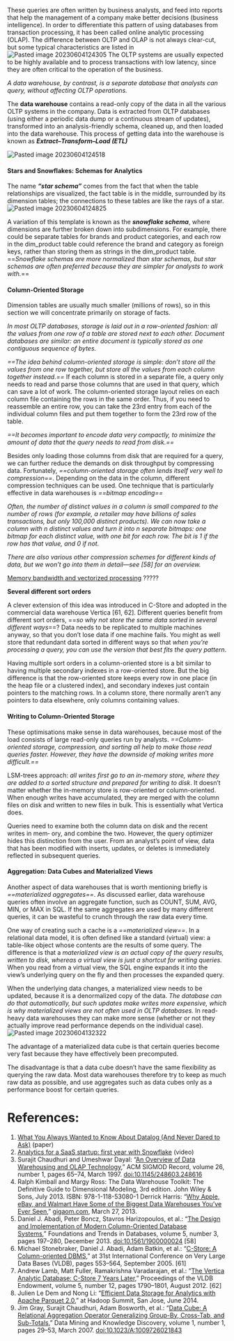 These queries are often written by business analysts, and feed into reports that help the management of a company make better decisions (business intelligence). In order to differentiate this pattern of using databases from transaction processing, it has been called online analytic processing (OLAP). The difference between OLTP and OLAP is not always clear-cut, but some typical characteristics are listed in
![Pasted image 20230604124305](../../../_Attachments/Pasted%20image%2020230604124305.png)
The OLTP systems are usually expected to be highly available and to process transactions with low latency, since they are often critical to the operation of the business. 

*A data warehouse, by contrast, is a separate database that analysts can query, without affecting OLTP operations.* 

The **data warehouse** contains a read-only copy of the data in all the various OLTP systems in the company. Data is extracted from OLTP databases (using either a periodic data dump or a continuous stream of updates), transformed into an analysis-friendly schema, cleaned up, and then loaded into the data warehouse. This process of getting data into the warehouse is known as ***Extract–Transform–Load (ETL)***

![Pasted image 20230604124518](../../../_Attachments/Pasted%20image%2020230604124518.png)

#### **Stars and Snowflakes: Schemas for Analytics**

The name ***“star schema”*** comes from the fact that when the table relationships are visualized, the fact table is in the middle, surrounded by its dimension tables; the connections to these tables are like the rays of a star.
![Pasted image 20230604124825](../../../_Attachments/Pasted%20image%2020230604124825.png)

A variation of this template is known as the ***snowflake schema***, where dimensions are further broken down into subdimensions. For example, there could be separate tables for brands and product categories, and each row in the dim_product table could reference the brand and category as foreign keys, rather than storing them as strings in the dim_product table. ==*Snowflake schemas are more normalized than star schemas, but star schemas are often preferred because they are simpler for analysts to work with.*==

#### **Column-Oriented Storage**

Dimension tables are usually much smaller (millions of rows), so in this section we will concentrate primarily on storage of facts.

*In most OLTP databases, storage is laid out in a row-oriented fashion: all the values from one row of a table are stored next to each other. Document databases are similar: an entire document is typically stored as one contiguous sequence of bytes.*

*==The idea behind column-oriented storage is simple: don’t store all the values from one row together, but store all the values from each column together instead.==* If each column is stored in a separate file, a query only needs to read and parse those columns that are used in that query, which can save a lot of work. The column-oriented storage layout relies on each column file containing the rows in the same order. Thus, if you need to reassemble an entire row, you can take the 23rd entry from each of the individual column files and put them together to form the 23rd row of the table.

*==It becomes important to encode data very compactly, to minimize the amount of data that the query needs to read from disk.==* 

Besides only loading those columns from disk that are required for a query, we can further reduce the demands on disk throughput by compressing data. Fortunately, *==column-oriented storage often lends itself very well to compression==*. Depending on the data in the column, different compression techniques can be used. One technique that is particularly effective in data warehouses is *==bitmap encoding==*

*Often, the number of distinct values in a column is small compared to the number of rows (for example, a retailer may have billions of sales transactions, but only 100,000 distinct products). We can now take a column with n distinct values and turn it into n separate bitmaps: one bitmap for each distinct value, with one bit for each row. The bit is 1 if the row has that value, and 0 if not.*

*There are also various other compression schemes for different kinds of data, but we won’t go into them in detail—see [58] for an overview.*

[Memory bandwidth and vectorized processing](Memory%20bandwidth%20and%20vectorized%20processing.md) ?????

**Several different sort orders**

A clever extension of this idea was introduced in C-Store and adopted in the commercial data warehouse Vertica [61, 62]. Different queries benefit from different sort orders, ==*so why not store the same data sorted in several different ways*==? Data needs to be replicated to multiple machines anyway, so that you don’t lose data if one machine fails. You might as well store that redundant data sorted in different ways so that *when you’re processing a query, you can use the version that best fits the query pattern*.

Having multiple sort orders in a column-oriented store is a bit similar to having multiple secondary indexes in a row-oriented store. But the big difference is that the row-oriented store keeps every row in one place (in the heap file or a clustered index), and secondary indexes just contain pointers to the matching rows. In a column store, there normally aren’t any pointers to data elsewhere, only columns containing values.

#### Writing to Column-Oriented Storage

These optimisations make sense in data warehouses, because most of the load consists of large read-only queries run by analysts. *==Column-oriented storage, compression, and sorting all help to make those read queries faster. However, they have the downside of making writes more difficult.==*

LSM-trees approach: *all writes first go to an in-memory store, where they are added to a sorted structure and prepared for writing to disk*. It doesn’t matter whether the in-memory store is row-oriented or column-oriented. When enough writes have accumulated, they are merged with the column files on disk and written to new files in bulk. This is essentially what Vertica does.

Queries need to examine both the column data on disk and the recent writes in mem‐ ory, and combine the two. However, the query optimizer hides this distinction from the user. From an analyst’s point of view, data that has been modified with inserts, updates, or deletes is immediately reflected in subsequent queries.

#### Aggregation: Data Cubes and Materialized Views

Another aspect of data warehouses that is worth mentioning briefly is *==materialized aggregates==*. As discussed earlier, data warehouse queries often involve an aggregate function, such as COUNT, SUM, AVG, MIN, or MAX in SQL. If the same aggregates are used by many different queries, it can be wasteful to crunch through the raw data every time.  

One way of creating such a cache is a *==materialized view==*. In a relational data model, it is often defined like a standard (virtual) view: a table-like object whose contents are the results of some query. The difference is that a *materialized view is an actual copy of the query results, written to disk, whereas a virtual view is just a shortcut for writing queries.* When you read from a virtual view, the SQL engine expands it into the view’s underlying query on the fly and then processes the expanded query.

When the underlying data changes, a materialized view needs to be updated, because it is a denormalized copy of the data. *The database can do that automatically, but such updates make writes more expensive, which is why materialized views are not often used in OLTP databases.* In read-heavy data warehouses they can make more sense (whether or not they actually improve read performance depends on the individual case).
![Pasted image 20230604132322](../../../_Attachments/Pasted%20image%2020230604132322.png)

The advantage of a materialized data cube is that certain queries become very fast because they have effectively been precomputed.

The disadvantage is that a data cube doesn’t have the same flexibility as querying the raw data. Most data warehouses therefore try to keep as much raw data as possible, and use aggregates such as data cubes only as a performance boost for certain queries.

# References:

1. [What You Always Wanted to Know About Datalog (And Never Dared to Ask)](https://www.researchgate.net/profile/Letizia-Tanca/publication/3296132_What_you_Always_Wanted_to_Know_About_Datalog_And_Never_Dared_to_Ask/links/0fcfd50ca2d20473ca000000/What-you-Always-Wanted-to-Know-About-Datalog-And-Never-Dared-to-Ask.pdf) (paper)
2. [Analytics for a SaaS startup: first year with Snowflake](https://www.youtube.com/watch?v=N1vqrRBi63w&list=PLdMXteIaGViJFoRUOoPjYaNqZFJY64TYr) (video)
3. Surajit Chaudhuri and Umeshwar Dayal: “[An Overview of Data Warehousing and OLAP Technology](https://www.microsoft.com/en-us/research/wp-content/uploads/2016/02/sigrecord.pdf),” ACM SIGMOD Record, volume 26, number 1, pages 65–74, March 1997. [doi:10.1145/248603.248616](http://dx.doi.org/10.1145/248603.248616)
4. Ralph Kimball and Margy Ross: The Data Warehouse Toolkit: The Definitive Guide to Dimensional Modeling, 3rd edition. John Wiley & Sons, July 2013. ISBN: 978-1-118-53080-1 Derrick Harris: “[Why Apple, eBay, and Walmart Have Some of the Biggest Data Warehouses You’ve Ever Seen](http://gigaom.com/2013/03/27/why-apple-ebay-and-walmart-have-some-of-the-biggest-data-warehouses-youve-ever-seen/),” [gigaom.com](http://gigaom.com/), March 27, 2013.
5. Daniel J. Abadi, Peter Boncz, Stavros Harizopoulos, et al.: “[The Design and Implementation of Modern Column-Oriented Database Systems](http://cs-www.cs.yale.edu/homes/dna/papers/abadi-column-stores.pdf),” Foundations and Trends in Databases, volume 5, number 3, pages 197–280, December 2013. [doi:10.1561/1900000024](http://dx.doi.org/10.1561/1900000024) [58]
6. Michael Stonebraker, Daniel J. Abadi, Adam Batkin, et al.: “[C-Store: A Column-oriented DBMS](http://www.cs.umd.edu/~abadi/vldb.pdf),” at 31st International Conference on Very Large Data Bases (VLDB), pages 553–564, September 2005. [61]
7. Andrew Lamb, Matt Fuller, Ramakrishna Varadarajan, et al.: “[The Vertica Analytic Database: C-Store 7 Years Later](http://vldb.org/pvldb/vol5/p1790_andrewlamb_vldb2012.pdf),” Proceedings of the VLDB Endowment, volume 5, number 12, pages 1790–1801, August 2012. [62]
8. Julien Le Dem and Nong Li: “[Efficient Data Storage for Analytics with Apache Parquet 2.0](http://www.slideshare.net/julienledem/th-210pledem),” at Hadoop Summit, San Jose, June 2014.
9. Jim Gray, Surajit Chaudhuri, Adam Bosworth, et al.: “[Data Cube: A Relational Aggregation Operator Generalizing Group-By, Cross-Tab, and Sub-Totals](http://arxiv.org/pdf/cs/0701155.pdf),” Data Mining and Knowledge Discovery, volume 1, number 1, pages 29–53, March 2007. [doi:10.1023/A:1009726021843](http://dx.doi.org/10.1023/A:1009726021843)